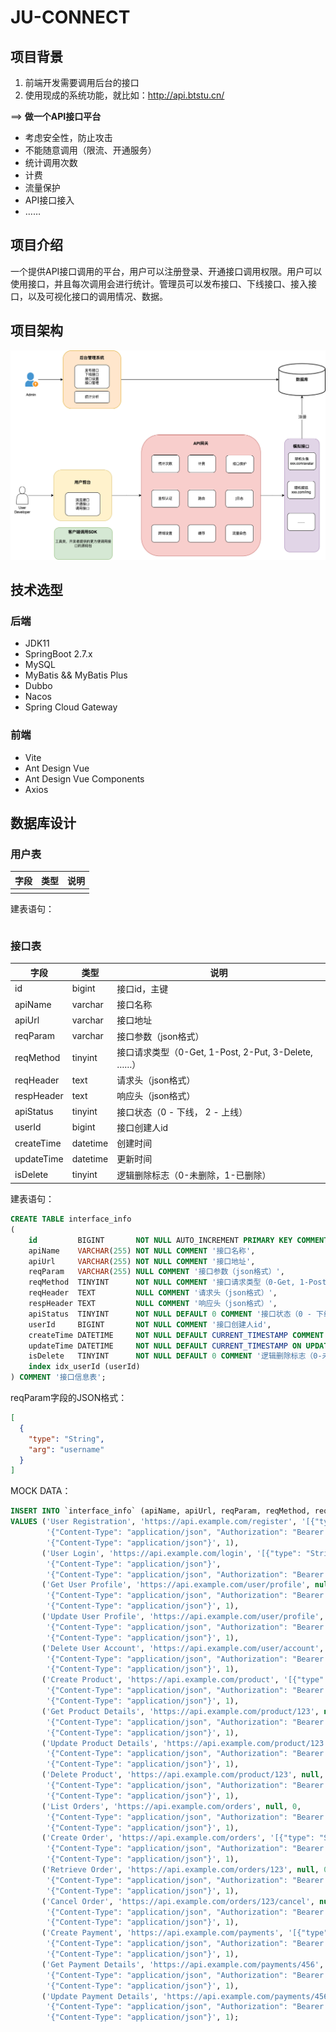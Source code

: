# JU-CONNECT

## 项目背景

1. 前端开发需要调用后台的接口
2. 使用现成的系统功能，就比如：http://api.btstu.cn/

==> **做一个API接口平台**

- 考虑安全性，防止攻击
- 不能随意调用（限流、开通服务）
- 统计调用次数
- 计费
- 流量保护
- API接口接入
- ……

## 项目介绍

一个提供API接口调用的平台，用户可以注册登录、开通接口调用权限。用户可以使用接口，并且每次调用会进行统计。管理员可以发布接口、下线接口、接入接口，以及可视化接口的调用情况、数据。

## 项目架构

![架构图](assets/架构图.png)

## 技术选型

### 后端

- JDK11
- SpringBoot 2.7.x
- MySQL
- MyBatis && MyBatis Plus
- Dubbo
- Nacos
- Spring Cloud Gateway

### 前端

- Vite
- Ant Design Vue
- Ant Design Vue Components
- Axios

## 数据库设计

### 用户表

| 字段 | 类型 | 说明 |
|----|----|----|
|    |    |    |

建表语句：

```sql

```

### 接口表

| 字段         | 类型       | 说明                                         |
|------------|----------|--------------------------------------------|
| id         | bigint   | 接口id，主键                                    |
| apiName    | varchar  | 接口名称                                       |
| apiUrl     | varchar  | 接口地址                                       |
| reqParam   | varchar  | 接口参数（json格式）                               |
| reqMethod  | tinyint  | 接口请求类型（0-Get, 1-Post, 2-Put, 3-Delete, ……） |
| reqHeader  | text     | 请求头（json格式）                                |
| respHeader | text     | 响应头（json格式）                                |
| apiStatus  | tinyint  | 接口状态（0 - 下线， 2 - 上线）                       |
| userId     | bigint   | 接口创建人id                                    |
| createTime | datetime | 创建时间                                       |
| updateTime | datetime | 更新时间                                       |
| isDelete   | tinyint  | 逻辑删除标志（0-未删除，1-已删除）                        |

建表语句：

```sql
CREATE TABLE interface_info
(
    id         BIGINT       NOT NULL AUTO_INCREMENT PRIMARY KEY COMMENT '接口id，主键',
    apiName    VARCHAR(255) NOT NULL COMMENT '接口名称',
    apiUrl     VARCHAR(255) NOT NULL COMMENT '接口地址',
    reqParam   VARCHAR(255) NULL COMMENT '接口参数（json格式）',
    reqMethod  TINYINT      NOT NULL COMMENT '接口请求类型（0-Get, 1-Post, 2-Put, 3-Delete, ……）',
    reqHeader  TEXT         NULL COMMENT '请求头（json格式）',
    respHeader TEXT         NULL COMMENT '响应头（json格式）',
    apiStatus  TINYINT      NOT NULL DEFAULT 0 COMMENT '接口状态（0 - 下线， 1 - 上线）',
    userId     BIGINT       NOT NULL COMMENT '接口创建人id',
    createTime DATETIME     NOT NULL DEFAULT CURRENT_TIMESTAMP COMMENT '创建时间',
    updateTime DATETIME     NOT NULL DEFAULT CURRENT_TIMESTAMP ON UPDATE CURRENT_TIMESTAMP COMMENT '更新时间',
    isDelete   TINYINT      NOT NULL DEFAULT 0 COMMENT '逻辑删除标志（0-未删除，1-已删除）',
    index idx_userId (userId)
) COMMENT '接口信息表';
```

reqParam字段的JSON格式：

```json
[
  {
    "type": "String",
    "arg": "username"
  }
]
```

MOCK DATA：

```sql
INSERT INTO `interface_info` (apiName, apiUrl, reqParam, reqMethod, reqHeader, respHeader, userId)
VALUES ('User Registration', 'https://api.example.com/register', '[{"type": "String", "arg": "username"}]', 1,
        '{"Content-Type": "application/json", "Authorization": "Bearer token123"}',
        '{"Content-Type": "application/json"}', 1),
       ('User Login', 'https://api.example.com/login', '[{"type": "String", "arg": "username"}]', 1,
        '{"Content-Type": "application/json"}',
        '{"Content-Type": "application/json", "Authorization": "Bearer token456"}', 1),
       ('Get User Profile', 'https://api.example.com/user/profile', null, 0,
        '{"Content-Type": "application/json", "Authorization": "Bearer token789"}',
        '{"Content-Type": "application/json"}', 1),
       ('Update User Profile', 'https://api.example.com/user/profile', '[{"type": "String", "arg": "username"}]', 2,
        '{"Content-Type": "application/json", "Authorization": "Bearer token789"}',
        '{"Content-Type": "application/json"}', 1),
       ('Delete User Account', 'https://api.example.com/user/account', null, 3,
        '{"Content-Type": "application/json", "Authorization": "Bearer token789"}',
        '{"Content-Type": "application/json"}', 1),
       ('Create Product', 'https://api.example.com/product', '[{"type": "String", "arg": "username"}]', 1,
        '{"Content-Type": "application/json", "Authorization": "Bearer token123"}',
        '{"Content-Type": "application/json"}', 1),
       ('Get Product Details', 'https://api.example.com/product/123', null, 0,
        '{"Content-Type": "application/json", "Authorization": "Bearer token456"}',
        '{"Content-Type": "application/json"}', 1),
       ('Update Product Details', 'https://api.example.com/product/123', '[{"type": "String", "arg": "username"}]', 2,
        '{"Content-Type": "application/json", "Authorization": "Bearer token456"}',
        '{"Content-Type": "application/json"}', 1),
       ('Delete Product', 'https://api.example.com/product/123', null, 3,
        '{"Content-Type": "application/json", "Authorization": "Bearer token456"}',
        '{"Content-Type": "application/json"}', 1),
       ('List Orders', 'https://api.example.com/orders', null, 0,
        '{"Content-Type": "application/json", "Authorization": "Bearer token789"}',
        '{"Content-Type": "application/json"}', 1),
       ('Create Order', 'https://api.example.com/orders', '[{"type": "String", "arg": "username"}]', 1,
        '{"Content-Type": "application/json", "Authorization": "Bearer token789"}',
        '{"Content-Type": "application/json"}', 1),
       ('Retrieve Order', 'https://api.example.com/orders/123', null, 0,
        '{"Content-Type": "application/json", "Authorization": "Bearer token789"}',
        '{"Content-Type": "application/json"}', 1),
       ('Cancel Order', 'https://api.example.com/orders/123/cancel', null, 3,
        '{"Content-Type": "application/json", "Authorization": "Bearer token789"}',
        '{"Content-Type": "application/json"}', 1),
       ('Create Payment', 'https://api.example.com/payments', '[{"type": "String", "arg": "username"}]', 1,
        '{"Content-Type": "application/json", "Authorization": "Bearer token123"}',
        '{"Content-Type": "application/json"}', 1),
       ('Get Payment Details', 'https://api.example.com/payments/456', null, 0,
        '{"Content-Type": "application/json", "Authorization": "Bearer token456"}',
        '{"Content-Type": "application/json"}', 1),
       ('Update Payment Details', 'https://api.example.com/payments/456', '[{"type": "String", "arg": "username"}]', 2,
        '{"Content-Type": "application/json", "Authorization": "Bearer token456"}',
        '{"Content-Type": "application/json"}', 1);
```

